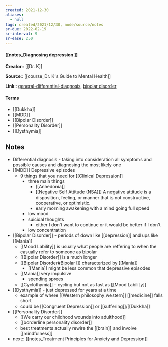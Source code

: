 ```yaml
---
created: 2021-12-30 
aliases:
  - null
tags: created/2021/12/30, node/source/notes
sr-due: 2022-02-19
sr-interval: 9
sr-ease: 250
---
```


#### [[notes_Diagnosing depression ]]
**Creator**:: [[Dr. K]]
 
**Source**:: [[course_Dr. K's Guide to Mental Health]]

**Link**:: [general-differential-diagnosis](https://coaching.healthygamer.gg/guide/lessons/general-differential-diagnosis), [bipolar disorder](https://coaching.healthygamer.gg/guide/lessons/bipolar-disorder)

#### Terms
- [[Dukkha]]
- [[MDD]]
- [[Bipolar Disorder]]
- [[Personality Disorder]]
- [[Dysthymia]]

## Notes
- Differential diagnosis - taking into consideration all symptoms and possible causes and diagnosing the most likely one
- [[MDD]]  Depressive episodes
	- 9 things that you need for [[Clinical Depression]]
		- three main things
			- [[Anhedonia]]
			- [[Negative Self Attitude (NSA)]] A negative attitude is a disposition, feeling, or manner that is not constructive, cooperative, or optimistic.
			- early morning awakening with a mind going full speed
		- low mood
		- suicidal thoughts
			- either I don't want to continue or it would be better if I don't
		- low concentration
- [[Bipolar Disorder]] - periods of down like [[depression]] and ups like [[Mania]]
	- [[Mood Lability]] is usually what people are reffering to when the casually refer to someone as bipolar
	- [[Bipolar Disorder]] is a much longer 
	- [[Bipolar Disorder#Bipolar I]] characterized by [[Mania]]
		- [[Mania]] might be less common that depressive episodes
	- [[Mania]] very impulsive
		- spending sprees
	- [[Cyclothymia]] - cycling but not as fast as [[Mood Lability]]
- [[Dysthymia]] - just depressed for years at a time
	- example of where [[Western philosophy|western]] [[medicine]] falls short
	- could be [[Congruent Depression]] or [[suffering]]/[[Dukkha]]
- [[Personality Disorder]] 
	- [[We carry our childhood wounds into adulthood]]
	- [[borderline personality disorder]]
	- best treatments actually rewire the [[brain]] and involve [[mindfulness]]
- next:: [[notes_Treatment Principles for Anxiety and Depression]]